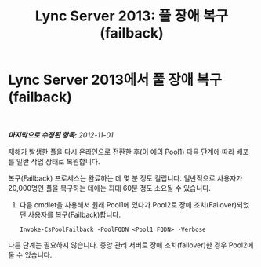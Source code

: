 ﻿---
title: 'Lync Server 2013: 풀 장애 복구(failback)'
TOCTitle: 풀 장애 복구(failback)
ms:assetid: 6232b644-ef57-4c9c-abec-14ff8ffc9fe7
ms:mtpsurl: https://technet.microsoft.com/ko-kr/library/JJ204945(v=OCS.15)
ms:contentKeyID: 49303827
ms.date: 08/24/2015
mtps_version: v=OCS.15
ms.translationtype: HT
---

# Lync Server 2013에서 풀 장애 복구(failback)

 

_**마지막으로 수정된 항목:** 2012-11-01_

재해가 발생한 풀을 다시 온라인으로 전환한 후(이 예의 Pool1) 다음 단계에 따라 배포를 일반 작업 상태로 복원합니다.

복구(Failback) 프로세스는 완료하는 데 몇 분 정도 걸립니다. 일반적으로 사용자가 20,000명인 풀을 복구하는 데에는 최대 60분 정도 소요될 수 있습니다.

1.  다음 cmdlet을 사용해서 원래 Pool1에 있다가 Pool2로 장애 조치(Failover)되었던 사용자를 복구(Failback)합니다.
    
        Invoke-CsPoolFailback -PoolFQDN <Pool1 FQDN> -Verbose

다른 단계는 필요하지 않습니다. 중앙 관리 서버로 장애 조치(failover)한 경우 Pool2에 둘 수 있습니다.

